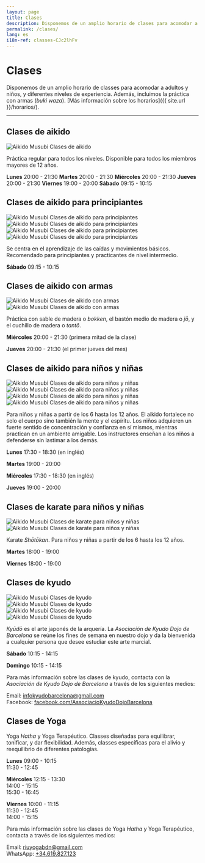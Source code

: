 ```yaml
---
layout: page
title: Clases
description: Disponemos de un amplio horario de clases para acomodar a adultos y niños, y diferentes niveles de experiencia. Además, incluimos la práctica con armas (buki waza).
permalink: /clases/
lang: es
i18n-ref: classes-CJc2lhFv
---
```


# Clases

Disponemos de un amplio horario de classes para acomodar a adultos y niños, y diferentes niveles de experiencia. Además, incluimos la práctica con armas (_buki waza_). [Más información sobre los horarios]({{ site.url }}/horarios/).

<hr>

## Clases de aikido

<picture>
  <source type="image/webp" data-srcset="{{ site.url }}/images/classes-CJc2lhFv-27.webp" class="img-fluid lazyload">
  <source type="image/jpeg" data-srcset="{{ site.url }}/images/classes-CJc2lhFv-27.jpg" class="img-fluid lazyload">
  <img data-src="{{ site.url }}/images/classes-CJc2lhFv-27.jpg" class="img-fluid lazyload" alt="Aikido Musubi Clases de aikido">
</picture>

Práctica regular para todos los niveles. Disponible para todos los miembros mayores de 12 años.

__Lunes__
20:00 - 21:30
__Martes__
20:00 - 21:30
__Miércoles__
20:00 - 21:30
__Jueves__
20:00 - 21:30
__Viernes__
19:00 - 20:00
__Sábado__
09:15 - 10:15

## Clases de aikido para principiantes

<div id="classes-CJc2lhFv-beginners" class="container">
  <div class="row">
    <div class="col col-sm">
      <picture>
        <source type="image/webp" data-srcset="{{ site.url }}/images/classes-CJc2lhFv-17.webp" class="img-fluid lazyload">
        <source type="image/jpeg" data-srcset="{{ site.url }}/images/classes-CJc2lhFv-17.jpg" class="img-fluid lazyload">
        <img data-src="{{ site.url }}/images/classes-CJc2lhFv-17.jpg" class="img-fluid lazyload" alt="Aikido Musubi Clases de aikido para principiantes">
      </picture>
    </div>
    <div class="col col-sm">
      <picture>
        <source type="image/webp" data-srcset="{{ site.url }}/images/classes-CJc2lhFv-22.webp" class="img-fluid lazyload">
        <source type="image/jpeg" data-srcset="{{ site.url }}/images/classes-CJc2lhFv-22.jpg" class="img-fluid lazyload">
        <img data-src="{{ site.url }}/images/classes-CJc2lhFv-22.jpg" class="img-fluid lazyload" alt="Aikido Musubi Clases de aikido para principiantes">
      </picture>
    </div>
  </div>
  <div class="row">
    <div class="col col-sm">
      <picture>
        <source type="image/webp" data-srcset="{{ site.url }}/images/classes-CJc2lhFv-00.webp" class="img-fluid lazyload">
        <source type="image/jpeg" data-srcset="{{ site.url }}/images/classes-CJc2lhFv-00.jpg" class="img-fluid lazyload">
        <img data-src="{{ site.url }}/images/classes-CJc2lhFv-00.jpg" class="img-fluid lazyload" alt="Aikido Musubi Clases de aikido para principiantes">
      </picture>
    </div>
    <div class="col col-sm">
      <picture>
        <source type="image/webp" data-srcset="{{ site.url }}/images/classes-CJc2lhFv-01.webp" class="img-fluid lazyload">
        <source type="image/jpeg" data-srcset="{{ site.url }}/images/classes-CJc2lhFv-01.jpg" class="img-fluid lazyload">
        <img data-src="{{ site.url }}/images/classes-CJc2lhFv-01.jpg" class="img-fluid lazyload" alt="Aikido Musubi Clases de aikido para principiantes">
      </picture>
    </div>
  </div>
</div>

Se centra en el aprendizaje de las caídas y movimientos básicos. Recomendado para principiantes y practicantes de nivel intermedio.

__Sábado__
09:15 - 10:15

## Clases de aikido con armas

<div id="classes-CJc2lhFv-bukiwaza" class="container">
  <div class="row">
    <div class="col col-sm">
      <picture>
        <source type="image/webp" data-srcset="{{ site.url }}/images/classes-CJc2lhFv-15.webp" class="img-fluid lazyload">
        <source type="image/jpeg" data-srcset="{{ site.url }}/images/classes-CJc2lhFv-15.jpg" class="img-fluid lazyload">
        <img data-src="{{ site.url }}/images/classes-CJc2lhFv-15.jpg" class="img-fluid lazyload" alt="Aikido Musubi Clases de aikido con armas">
      </picture>
    </div>
    <div class="col col-sm">
      <picture>
        <source type="image/webp" data-srcset="{{ site.url }}/images/classes-CJc2lhFv-16.webp" class="img-fluid lazyload">
        <source type="image/jpeg" data-srcset="{{ site.url }}/images/classes-CJc2lhFv-16.jpg" class="img-fluid lazyload">
        <img data-src="{{ site.url }}/images/classes-CJc2lhFv-16.jpg" class="img-fluid lazyload" alt="Aikido Musubi Clases de aikido con armas">
      </picture>
    </div>
  </div>
</div>

Práctica con sable de madera o _bokken_, el bastón medio de madera o _jō_, y el cuchillo de madera o _tantō_.

__Miércoles__
20:00 - 21:30 (primera mitad de la clase)

__Jueves__
20:00 - 21:30 (el primer jueves del mes)

## Clases de aikido para niños y niñas

<div id="classes-CJc2lhFv-children" class="container">
  <div class="row">
    <div class="col col-sm">
      <picture>
        <source type="image/webp" data-srcset="{{ site.url }}/images/classes-CJc2lhFv-30.webp" class="img-fluid lazyload">
        <source type="image/jpeg" data-srcset="{{ site.url }}/images/classes-CJc2lhFv-30.jpg" class="img-fluid lazyload">
        <img data-src="{{ site.url }}/images/classes-CJc2lhFv-30.jpg" class="img-fluid lazyload" alt="Aikido Musubi Clases de aikido para niños y niñas">
      </picture>
    </div>
    <div class="col col-sm">
      <picture>
        <source type="image/webp" data-srcset="{{ site.url }}/images/classes-CJc2lhFv-31.webp" class="img-fluid lazyload">
        <source type="image/jpeg" data-srcset="{{ site.url }}/images/classes-CJc2lhFv-31.jpg" class="img-fluid lazyload">
        <img data-src="{{ site.url }}/images/classes-CJc2lhFv-31.jpg" class="img-fluid lazyload" alt="Aikido Musubi Clases de aikido para niños y niñas">
      </picture>
    </div>
  </div>
  <div class="row">
    <div class="col col-sm">
      <picture>
        <source type="image/webp" data-srcset="{{ site.url }}/images/classes-CJc2lhFv-33.webp" class="img-fluid lazyload">
        <source type="image/jpeg" data-srcset="{{ site.url }}/images/classes-CJc2lhFv-33.jpg" class="img-fluid lazyload">
        <img data-src="{{ site.url }}/images/classes-CJc2lhFv-33.jpg" class="img-fluid lazyload" alt="Aikido Musubi Clases de aikido para niños y niñas">
      </picture>
    </div>
    <div class="col col-sm">
      <picture>
        <source type="image/webp" data-srcset="{{ site.url }}/images/classes-CJc2lhFv-32.webp" class="img-fluid lazyload">
        <source type="image/jpeg" data-srcset="{{ site.url }}/images/classes-CJc2lhFv-32.jpg" class="img-fluid lazyload">
        <img data-src="{{ site.url }}/images/classes-CJc2lhFv-32.jpg" class="img-fluid lazyload" alt="Aikido Musubi Clases de aikido para niños y niñas">
      </picture>
    </div>
  </div>
</div>

Para niños y niñas a partir de los 6 hasta los 12 años. El aikido fortalece no solo el cuerpo sino también la mente y el espíritu. Los niños adquieren un fuerte sentido de concentración y confianza en sí mismos, mientras practican en un ambiente amigable. Los instructores enseñan a los niños a defenderse sin lastimar a los demás.

__Lunes__
17:30 - 18:30 (en inglés)

__Martes__
19:00 - 20:00

__Miércoles__
17:30 - 18:30 (en inglés)

__Jueves__
19:00 - 20:00

## Clases de karate para niños y niñas

<div id="classes-CJc2lhFv-karate" class="container">
  <div class="row">
    <div class="col col-sm">
      <picture>
        <source type="image/webp" data-srcset="{{ site.url }}/images/classes-CJc2lhFv-14.webp" class="img-fluid lazyload">
        <source type="image/jpeg" data-srcset="{{ site.url }}/images/classes-CJc2lhFv-14.jpg" class="img-fluid lazyload">
        <img data-src="{{ site.url }}/images/classes-CJc2lhFv-14.jpg" class="img-fluid lazyload" alt="Aikido Musubi Clases de karate para niños y niñas">
      </picture>
    </div>
    <div class="col col-sm">
      <picture>
        <source type="image/webp" data-srcset="{{ site.url }}/images/classes-CJc2lhFv-13.webp" class="img-fluid lazyload">
        <source type="image/jpeg" data-srcset="{{ site.url }}/images/classes-CJc2lhFv-13.jpg" class="img-fluid lazyload">
        <img data-src="{{ site.url }}/images/classes-CJc2lhFv-13.jpg" class="img-fluid lazyload" alt="Aikido Musubi Clases de karate para niños y niñas">
      </picture>
    </div>
  </div>
</div>

Karate _Shōtōkan_. Para niños y niñas a partir de los 6 hasta los 12 años.

__Martes__
18:00 - 19:00

__Viernes__
18:00 - 19:00

## Clases de kyudo

<div id="classes-CJc2lhFv-kyudo" class="container">
  <div class="row">
    <div class="col col-sm">
      <picture>
        <source type="image/webp" data-srcset="{{ site.url }}/images/classes-CJc2lhFv-02.webp" class="img-fluid lazyload">
        <source type="image/jpeg" data-srcset="{{ site.url }}/images/classes-CJc2lhFv-02.jpg" class="img-fluid lazyload">
        <img data-src="{{ site.url }}/images/classes-CJc2lhFv-02.jpg" class="img-fluid lazyload" alt="Aikido Musubi Clases de kyudo">
      </picture>
    </div>
    <div class="col col-sm">
      <picture>
        <source type="image/webp" data-srcset="{{ site.url }}/images/classes-CJc2lhFv-04.webp" class="img-fluid lazyload">
        <source type="image/jpeg" data-srcset="{{ site.url }}/images/classes-CJc2lhFv-04.jpg" class="img-fluid lazyload">
        <img data-src="{{ site.url }}/images/classes-CJc2lhFv-04.jpg" class="img-fluid lazyload" alt="Aikido Musubi Clases de kyudo">
      </picture>
    </div>
  </div>
  <div class="row">
    <div class="col col-sm">
      <picture>
        <source type="image/webp" data-srcset="{{ site.url }}/images/classes-CJc2lhFv-03.webp" class="img-fluid lazyload">
        <source type="image/jpeg" data-srcset="{{ site.url }}/images/classes-CJc2lhFv-03.jpg" class="img-fluid lazyload">
        <img data-src="{{ site.url }}/images/classes-CJc2lhFv-03.jpg" class="img-fluid lazyload" alt="Aikido Musubi Clases de kyudo">
      </picture>
    </div>
    <div class="col col-sm">
      <picture>
        <source type="image/webp" data-srcset="{{ site.url }}/images/classes-CJc2lhFv-07.webp" class="img-fluid lazyload">
        <source type="image/jpeg" data-srcset="{{ site.url }}/images/classes-CJc2lhFv-07.jpg" class="img-fluid lazyload">
        <img data-src="{{ site.url }}/images/classes-CJc2lhFv-07.jpg" class="img-fluid lazyload" alt="Aikido Musubi Clases de kyudo">
      </picture>
    </div>
  </div>
</div>

_Kyūdō_ es el arte japonés de la arquería. La _Asociación de Kyudo Dojo de Barcelona_ se reúne los fines de semana en nuestro dojo y da la bienvenida a cualquier persona que desee estudiar este arte marcial.

__Sábado__
10:15 - 14:15

__Domingo__
10:15 - 14:15

Para más información sobre las clases de kyudo, contacta con la _Asociación de Kyudo Dojo de Barcelona_ a través de los siguientes medios:

Email: [infokyudobarcelona@gmail.com](mailto:infokyudobarcelona@gmail.com)<br>
Facebook: [facebook.com/AssociacioKyudoDojoBarcelona](https://www.facebook.com/AssociacioKyudoDojoBarcelona/)

## Clases de Yoga

Yoga _Hatha_ y Yoga Terapéutico. Classes diseñadas para equilibrar, tonificar, y dar flexibilidad. Además, classes específicas para el alivio y reequilibrio de diferentes patologías.

__Lunes__
09:00 - 10:15<br>
11:30 - 12:45

__Miércoles__
12:15 - 13:30<br>
14:00 - 15:15<br>
15:30 - 16:45

__Viernes__
10:00 - 11:15<br>
11:30 - 12:45<br>
14:00 - 15:15

Para más información sobre las clases de Yoga _Hatha_ y Yoga Terapéutico, contacta a través de los siguientes medios:

Email: [riuyogabdn@gmail.com](mailto:riuyogabdn@gmail.com)<br>
WhatsApp: [+34.619.827.123](https://wa.me/34619827123)
